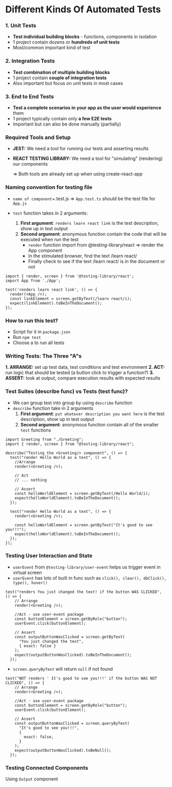 # Different Kinds Of Automated Tests

### 1. Unit Tests

- **Test individual building blocks** - functions, components in isolation
- 1 project contain dozens or **hundreds of unit tests**
- Most/common important kind of test

### 2. Integration Tests

- **Test combination of multiple building blocks**
- 1 project contain **couple of integration tests**
- Also important but focus on unit tests in most cases

### 3. End to End Tests

- **Test a complete scenarios in your app as the user would experience** them
- 1 project typically contain only **a few E2E tests**
- Important but can also be done manually (partially)

### Required Tools and Setup

- **JEST:** We need a tool for running our tests and asserting results
- **REACT TESTING LIBRARY:** We need a tool for "simulating" (rendering) our components

  => Both tools are already set up when using create-react-app

### Naming convention for testing file

- `name of component`+.test.js => `App.test.ts` should be the test file for `App.js`

- `test` function takes in 2 arguments:
  1. **First argument**: `renders learn react link` is the test description, show up in test output
  2. **Second argument**: anonymous function contain the code that will be executed when run the test
     - `render` function import from @testing-library/react => render the App component
     - In the stimulated browser, find the text /learn react/
     - Finally check to see if the text /learn react/ is in the document or not

```
import { render, screen } from '@testing-library/react';
import App from './App';

test('renders learn react link', () => {
  render(<App />);
  const linkElement = screen.getByText(/learn react/i);
  expect(linkElement).toBeInTheDocument();
});
```

### How to run this test?

- Script for it in `package.json`
- Run `npm test`
- Choose a to run all tests

### Writing Tests: The Three "A"s

**1. ARRANGE:** set up test data, test conditions and test environment
**2. ACT:** run logic that should be tested (a button click to trigger a function?)
**3. ASSERT:** look at output, compare execution results with expected results

### Test Suites (describe func) vs Tests (test func)?

- We can group test into group by using `describe` function
- `describe` function take in 2 arguments
  1. **First argument**: `put whatever description you want here` is the test description, show up in test output
  2. **Second argument**: anonymous function contain all of the smaller `test` functions

```
import Greeting from "./Greeting";
import { render, screen } from "@testing-library/react";

describe("Testing the <Greeting/> component", () => {
  test("render Hello World as a text", () => {
    //Arrange
    render(<Greeting />);

    // Act
    // ... nothing

    // Assert
    const helloWorldElement = screen.getByText(/Hello World/i);
    expect(helloWorldElement).toBeInTheDocument();
  });

  test("render Hello World as a text", () => {
    render(<Greeting />);

    const helloWorldElement = screen.getByText("It's good to see you!!!");
    expect(helloWorldElement).toBeInTheDocument();
  });
});

```

### Testing User Interaction and State

- `userEvent` from `@testing-library/user-event` helps us trigger event in virtual screen
- `userEvent` has lots of built in func such as `click(), clear(), dbClick(), type(), hover()`

```
test("renders You just changed the text! if the button WAS CLICKED", () => {
    // Arrange
    render(<Greeting />);

    //Act - use user-event package
    const buttonElement = screen.getByRole("button");
    userEvent.click(buttonElement);

    // Assert
    const outputButtonWasClicked = screen.getByText(
      "You just changed the text",
      { exact: false }
    );
    expect(outputButtonWasClicked).toBeInTheDocument();
  });
```

- `screen.queryByText` will return `null` if not found

```
test("NOT renders ' It's good to see you!!!' if the button WAS NOT CLICKED", () => {
    // Arrange
    render(<Greeting />);

    //Act - use user-event package
    const buttonElement = screen.getByRole("button");
    userEvent.click(buttonElement);

    // Assert
    const outputButtonWasClicked = screen.queryByText(
      "It's good to see you!!!",
      {
        exact: false,
      }
    );
    expect(outputButtonWasClicked).toBeNull();
  });
```

### Testing Connected Components

Using `Output` component
